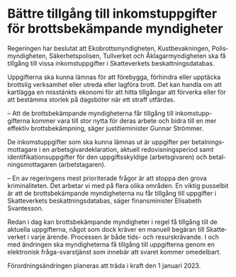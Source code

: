 # Bättre tillgång till inkomstuppgifter för brottsbekämpande myndigheter

Regeringen har beslutat att Eko­brotts­myndig­heten, Kust­bevak­ningen, Polis­myndig­heten, Säker­hets­polisen, Tull­verket och Åklagar­myndig­heten ska få tillgång till vissa inkomst­uppgifter i Skatte­verkets beskatt­nings­databas.

Uppgifterna ska kunna lämnas för att före­bygga, förhindra eller upptäcka brottslig verk­samhet eller utreda eller lagföra brott. Det kan handla om att kart­lägga en miss­tänkts ekonomi för att hitta tillgångar att förverka eller för att bestämma storlek på dagsböter när ett straff utfärdas.

– Att de brotts­bekämpande myndig­heterna får tillgång till inkomst­upp­gifterna kommer vara till stor nytta för deras arbete och bidra till en mer effektiv brotts­bekämp­ning, säger justitie­minister Gunnar Strömmer.

De inkomst­uppgifter som ska kunna lämnas ut är uppgifter per betal­nings­mottagare i en arbets­givar­­deklaration, aktuell redo­visnings­period samt identifika­tions­uppgifter för den upp­gifts­skyldige (arbets­givaren) och betal­nings­mottagaren (arbets­tagaren).

– En av regeringens mest priori­terade frågor är att stoppa den grova kriminali­teten. Det arbetar vi med på flera olika områden. En viktig pusselbit är att de brotts­bekäm­pande myndig­heterna nu får tillgång till upp­gifter i Skatte­verkets beskatt­nings­databas, säger finans­minister Elisabeth Svantesson.

Redan i dag kan brotts­bekäm­pande myndig­heter i regel få tillgång till de aktuella upp­gifterna, något som dock kräver en manuell begäran till Skatte­verket i varje ärende. Pro­cessen är både tids- och resurs­krävande. I och med ändringen ska myndig­heterna få tillgång till upp­gifterna genom en elektro­nisk fråga-svarstjänst som innebär att svaret kommer omedel­bart.

Förord­nings­ändringen planeras att träda i kraft den 1 januari 2023.
